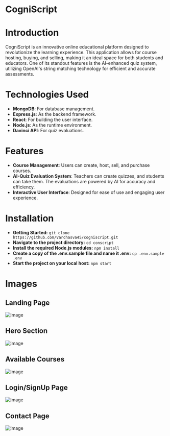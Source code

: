 # CogniScript

# Introduction
CogniScript is an innovative online educational platform designed to revolutionize the learning experience. This application allows for course hosting, buying, and selling, making it an ideal space for both students and educators. One of its standout features is the AI-enhanced quiz system, utilizing OpenAI's string matching technology for efficient and accurate assessments.

# Technologies Used
- **MongoDB**: For database management.
- **Express.js**: As the backend framework.
- **React**: For building the user interface.
- **Node.js**: As the runtime environment.
- **Davinci API**: For quiz evaluations.

# Features
- **Course Management**: Users can create, host, sell, and purchase courses.
- **AI-Quiz Evaluation System**: Teachers can create quizzes, and students can take them. The evaluations are powered by AI for accuracy and efficiency.
- **Interactive User Interface**: Designed for ease of use and engaging user experience.

# Installation
- **Getting Started:**  `git clone https://github.com/Varchasva45/cogniscript.git`
- **Navigate to the project directory:** `cd conscript`
- **Install the required Node.js modules:** `npm install`
- **Create a copy of the .env.sample file and name it .env:** `cp .env.sample .env`
- **Start the project on your local host:** `npm start`

# Images
##                                               Landing Page
   ![image](https://github.com/Varchasva45/cogniscript/assets/97362029/921ac26e-c819-437a-b33b-a95de40e42c2)
   

##                                               Hero Section
   ![image](https://github.com/Varchasva45/cogniscript/assets/97362029/93cc89c6-2e03-464a-89aa-19fd5ca836ee)

   

##                                             Available Courses
   ![image](https://github.com/Varchasva45/cogniscript/assets/97362029/db1e8798-e809-4976-b224-09a8eba69304)

   

##                                             Login/SignUp Page
   ![image](https://github.com/Varchasva45/cogniscript/assets/97362029/ce64e4f1-f890-4504-acdc-f5e878df4427)

   

##                                                Contact Page
   ![image](https://github.com/Varchasva45/cogniscript/assets/97362029/b1169693-70c0-4d98-af60-e5710a107ed6)



